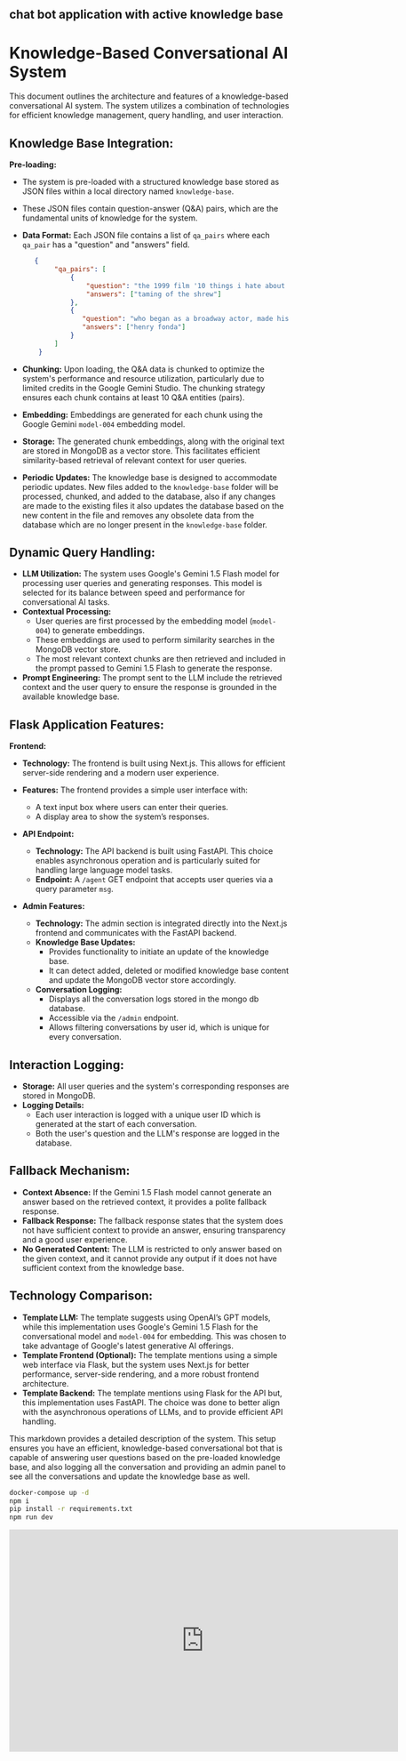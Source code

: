 ## chat bot application with active knowledge base



# Knowledge-Based Conversational AI System

This document outlines the architecture and features of a knowledge-based conversational AI system. The system utilizes a combination of technologies for efficient knowledge management, query handling, and user interaction.

## Knowledge Base Integration:

**Pre-loading:**
*   The system is pre-loaded with a structured knowledge base stored as JSON files within a local directory named `knowledge-base`.
*   These JSON files contain question-answer (Q&A) pairs, which are the fundamental units of knowledge for the system.
*   **Data Format:** Each JSON file contains a list of `qa_pairs` where each `qa_pair` has a "question" and "answers" field.
    ```json
       {
            "qa_pairs": [
                {
                    "question": "the 1999 film '10 things i hate about you' is based on which shakespeare play",
                    "answers": ["taming of the shrew"]
                },
                {
                   "question": "who began as a broadway actor, made his hollywood debut in 1935, and had lead roles in the grapes of wrath, the ox-bow incident, mister roberts and 12 angry men",
                   "answers": ["henry fonda"]
                }
            ]
        }

    ```

*   **Chunking:** Upon loading, the Q&A data is chunked to optimize the system's performance and resource utilization, particularly due to limited credits in the Google Gemini Studio. The chunking strategy ensures each chunk contains at least 10 Q&A entities (pairs).

*   **Embedding:** Embeddings are generated for each chunk using the Google Gemini `model-004` embedding model.
*   **Storage:** The generated chunk embeddings, along with the original text are stored in MongoDB as a vector store. This facilitates efficient similarity-based retrieval of relevant context for user queries.

*   **Periodic Updates:** The knowledge base is designed to accommodate periodic updates. New files added to the `knowledge-base` folder will be processed, chunked, and added to the database, also if any changes are made to the existing files it also updates the database based on the new content in the file and removes any obsolete data from the database which are no longer present in the `knowledge-base` folder.

## Dynamic Query Handling:

*   **LLM Utilization:** The system uses Google's Gemini 1.5 Flash model for processing user queries and generating responses. This model is selected for its balance between speed and performance for conversational AI tasks.
*   **Contextual Processing:**
    *   User queries are first processed by the embedding model (`model-004`) to generate embeddings.
    *   These embeddings are used to perform similarity searches in the MongoDB vector store.
    *   The most relevant context chunks are then retrieved and included in the prompt passed to Gemini 1.5 Flash to generate the response.
*   **Prompt Engineering:** The prompt sent to the LLM include the retrieved context and the user query to ensure the response is grounded in the available knowledge base.

## Flask Application Features:

**Frontend:**
*   **Technology:** The frontend is built using Next.js. This allows for efficient server-side rendering and a modern user experience.
*   **Features:** The frontend provides a simple user interface with:
    *   A text input box where users can enter their queries.
    *   A display area to show the system’s responses.
*   **API Endpoint:**
    *   **Technology:** The API backend is built using FastAPI. This choice enables asynchronous operation and is particularly suited for handling large language model tasks.
    *   **Endpoint:** A `/agent` GET endpoint that accepts user queries via a query parameter `msg`.

*   **Admin Features:**
    * **Technology:**  The admin section is integrated directly into the Next.js frontend and communicates with the FastAPI backend.
    *   **Knowledge Base Updates:**
        *   Provides functionality to initiate an update of the knowledge base.
        *   It can detect added, deleted or modified knowledge base content and update the MongoDB vector store accordingly.
    *   **Conversation Logging:**
        *   Displays all the conversation logs stored in the mongo db database.
        *  Accessible via the `/admin` endpoint.
        *  Allows filtering conversations by user id, which is unique for every conversation.

## Interaction Logging:
*   **Storage:** All user queries and the system's corresponding responses are stored in MongoDB.
*   **Logging Details:**
    *   Each user interaction is logged with a unique user ID which is generated at the start of each conversation.
    *   Both the user's question and the LLM's response are logged in the database.

## Fallback Mechanism:

*   **Context Absence:** If the Gemini 1.5 Flash model cannot generate an answer based on the retrieved context, it provides a polite fallback response.
*   **Fallback Response:** The fallback response states that the system does not have sufficient context to provide an answer, ensuring transparency and a good user experience.
*   **No Generated Content:** The LLM is restricted to only answer based on the given context, and it cannot provide any output if it does not have sufficient context from the knowledge base.

## Technology Comparison:

*   **Template LLM:** The template suggests using OpenAI’s GPT models, while this implementation uses Google's Gemini 1.5 Flash for the conversational model and `model-004` for embedding. This was chosen to take advantage of Google's latest generative AI offerings.
*   **Template Frontend (Optional):** The template mentions using a simple web interface via Flask, but the system uses Next.js for better performance, server-side rendering, and a more robust frontend architecture.
* **Template Backend:** The template mentions using Flask for the API but, this implementation uses FastAPI. The choice was done to better align with the asynchronous operations of LLMs, and to provide efficient API handling.

This markdown provides a detailed description of the system. This setup ensures you have an efficient, knowledge-based conversational bot that is capable of answering user questions based on the pre-loaded knowledge base, and also logging all the conversation and providing an admin panel to see all the conversations and update the knowledge base as well.

```bash
docker-compose up -d
npm i
pip install -r requirements.txt
npm run dev
```


<div align="center">
  <iframe 
    width="700" 
    height="400" 
    src="https://www.youtube.com/embed/tofv0TZZtDA" 
    frameborder="0" 
    allow="accelerometer; autoplay; clipboard-write; encrypted-media; gyroscope; picture-in-picture" 
    allowfullscreen>
  </iframe>
</div>